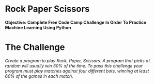 # Rock Paper Scissors
**Objective: Complete Free Code Camp Challenge In Order To Practice Machine Learning Using Python**  
# The Challenge 
*Create a program to play Rock, Paper, Scissors. A program that picks at random will usually win 50% of the time. To pass this challenge your program must play matches against four different bots, winning at least 60% of the games in each match.*

